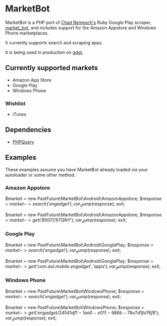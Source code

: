 # MarketBot

MarketBot is a PHP port of [Chad Remesch's](https://github.com/chadrem) Ruby Google Play scraper, [market_bot](https://github.com/chadrem/market_bot), and includes support for the Amazon Appstore and Windows Phone marketplaces.

It currently supports search and scraping apps.

It is being used in production on [gdgt](http://gdgt.com).

## Currently supported markets

* Amazon App Store
* Google Play
* Windows Phone

### Wishlist

* iTunes

## Dependencies

* [PHPQuery](http://code.google.com/p/phpquery/)

## Examples

These examples assume you have MarketBot already loaded via your autoloader or some other method.

### Amazon Appstore
  $market = new PastFuture\MarketBot\Android\AmazonAppstore;
  $response = $market->search('engadget');
  var_dump($response);
  exit;

  $market = new PastFuture\MarketBot\Android\AmazonAppstore;
  $response = $market->get('B007C9TQNY');
  var_dump($response);
  exit;

### Google Play
  $market = new PastFuture\MarketBot\Android\GooglePlay;
  $response = $market->search('engadget');
  var_dump($response);
  exit;

  $market = new PastFuture\MarketBot\Android\GooglePlay;
  $response = $market->get('com.aol.mobile.engadget', 'apps');
  var_dump($response);
  exit;

### Windows Phone
  $market = new PastFuture\MarketBot\WindowsPhone;
  $response = $market->search('engadget');
  var_dump($response);
  exit;

  $market = new PastFuture\MarketBot\WindowsPhone;
  $response = $market->get('engadget/24541df1-1aa0-e011-986b-78e7d1fa76f8');
  var_dump($response);
  exit;


